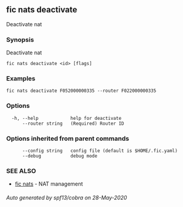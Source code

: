 ## fic nats deactivate

Deactivate nat

### Synopsis

Deactivate nat

```
fic nats deactivate <id> [flags]
```

### Examples

```
fic nats deactivate F052000000335 --router F022000000335
```

### Options

```
  -h, --help            help for deactivate
      --router string   (Required) Router ID
```

### Options inherited from parent commands

```
      --config string   config file (default is $HOME/.fic.yaml)
      --debug           debug mode
```

### SEE ALSO

* [fic nats](fic_nats.md)	 - NAT management

###### Auto generated by spf13/cobra on 28-May-2020
